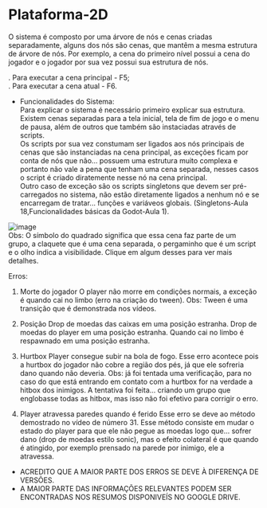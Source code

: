# Plataforma-2D

O sistema é composto por uma árvore de nós e cenas criadas separadamente, alguns dos nós são cenas, que mantêm a mesma estrutura de árvore de nós.
Por exemplo, a cena do primeiro nível possui a cena do jogador e o jogador por sua vez possui sua estrutura de nós.
  
. Para executar a cena principal - F5;  
. Para executar a cena atual     - F6.

- Funcionalidades do Sistema:  
Para explicar o sistema é necessário primeiro explicar sua estrutura.  
Existem cenas separadas para a tela inicial, tela de fim de jogo e o menu de pausa, além de outros que também são instaciadas através de scripts.  
Os scripts por sua vez constumam ser ligados aos nós principais de cenas que são instanciadas na cena principal, as exceções ficam por conta de nós que não...
possuem uma estrutura muito complexa e portanto não vale a pena que tenham uma cena separada, nesses casos o script é criado diratemente nesse nó na cena principal.  
Outro caso de exceção são os scripts singletons que devem ser pré-carregados no sistema, não estão diretamente ligados a nenhum nó e se encarregam de tratar...
funções e variáveos globais. (Singletons-Aula 18,Funcionalidades básicas da Godot-Aula 1).  

![image](https://github.com/user-attachments/assets/b7c0e026-5110-4e92-9f14-0d491ddfd4bd)  
Obs: O símbolo do quadrado significa que essa cena faz parte de um grupo, a claquete que é uma cena separada, o pergaminho que é um script e o olho indica a visibilidade.
Clique em algum desses para ver mais detalhes.  

Erros:
1. Morte do jogador
O player não morre em condições normais, a exceção é quando cai no limbo (erro na criação do tween). Obs: Tween é uma transição que é demonstrada nos vídeos.

2. Posição
Drop de moedas das caixas em uma posição estranha.
Drop de moedas do player em uma posição estranha.
Quando cai no limbo é respawnado em uma posição estranha.

3. Hurtbox
Player consegue subir na bola de fogo. Esse erro acontece pois a hurtbox do jogador não cobre a região dos pés, já que ele sofreria dano quando não deveria.
Obs: já foi tentada uma verificação, para no caso do que está entrando em contato com a hurtbox for na verdade a hitbox dos inimigos. A tentativa foi feita...
criando um grupo que englobasse todas as hitbox, mas isso não foi efetivo para corrigir o erro.

4. Player atravessa paredes quando é ferido
Esse erro se deve ao método demostrado no vídeo de número 31. Esse método consiste em mudar o estado do player para que ele não pegue as moedas logo que...
sofrer dano (drop de moedas estilo sonic), mas o efeito colateral é que quando é atingido, por exemplo prensado na parede por inimigo, ele a atravessa.

* ACREDITO QUE A MAIOR PARTE DOS ERROS SE DEVE À DIFERENÇA DE VERSÕES.
* A MAIOR PARTE DAS INFORMAÇÕES RELEVANTES PODEM SER ENCONTRADAS NOS RESUMOS DISPONIVEÍS NO GOOGLE DRIVE.

